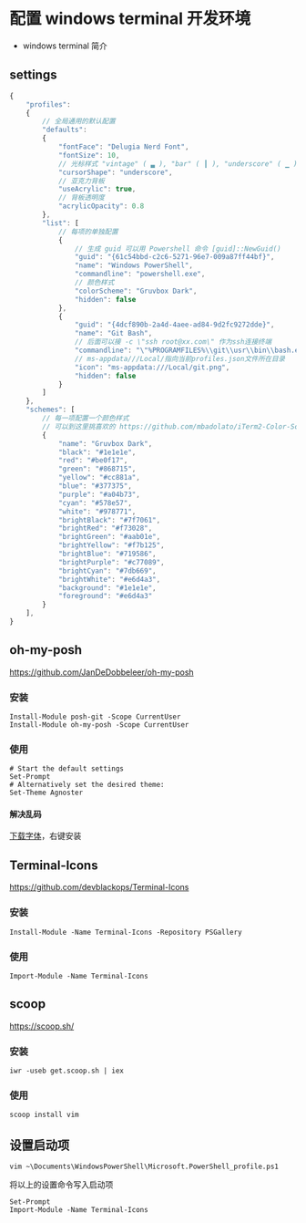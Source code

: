 # 配置 windows terminal 开发环境

- windows terminal 简介

## settings

```js
{
    "profiles":
    {
        // 全局通用的默认配置
        "defaults":
        {
            "fontFace": "Delugia Nerd Font",
            "fontSize": 10,
            // 光标样式 "vintage" ( ▃ ), "bar" ( ┃ ), "underscore" ( ▁ ), "filledBox" ( █ ), "emptyBox" ( ▯ )
            "cursorShape": "underscore",
            // 亚克力背板
            "useAcrylic": true,
            // 背板透明度
            "acrylicOpacity": 0.8
        },
        "list": [
            // 每项的单独配置
            {
                // 生成 guid 可以用 Powershell 命令 [guid]::NewGuid()
                "guid": "{61c54bbd-c2c6-5271-96e7-009a87ff44bf}",
                "name": "Windows PowerShell",
                "commandline": "powershell.exe",
                // 颜色样式
                "colorScheme": "Gruvbox Dark",
                "hidden": false
            },
            {
                "guid": "{4dcf890b-2a4d-4aee-ad84-9d2fc9272dde}",
                "name": "Git Bash",
                // 后面可以接 -c \"ssh root@xx.com\" 作为ssh连接终端
                "commandline": "\"%PROGRAMFILES%\\git\\usr\\bin\\bash.exe\" -i -l",
                // ms-appdata///Local/指向当前profiles.json文件所在目录
                "icon": "ms-appdata:///Local/git.png",
                "hidden": false
            }
        ]
    },
    "schemes": [
        // 每一项配置一个颜色样式
        // 可以到这里挑喜欢的 https://github.com/mbadolato/iTerm2-Color-Schemes/tree/master/windowsterminal
        {
            "name": "Gruvbox Dark",
            "black": "#1e1e1e",
            "red": "#be0f17",
            "green": "#868715",
            "yellow": "#cc881a",
            "blue": "#377375",
            "purple": "#a04b73",
            "cyan": "#578e57",
            "white": "#978771",
            "brightBlack": "#7f7061",
            "brightRed": "#f73028",
            "brightGreen": "#aab01e",
            "brightYellow": "#f7b125",
            "brightBlue": "#719586",
            "brightPurple": "#c77089",
            "brightCyan": "#7db669",
            "brightWhite": "#e6d4a3",
            "background": "#1e1e1e",
            "foreground": "#e6d4a3"
        }
    ],
}
```

## oh-my-posh

<https://github.com/JanDeDobbeleer/oh-my-posh>

### 安装

```
Install-Module posh-git -Scope CurrentUser
Install-Module oh-my-posh -Scope CurrentUser
```

### 使用

```
# Start the default settings
Set-Prompt
# Alternatively set the desired theme:
Set-Theme Agnoster
```

#### 解决乱码

[下载字体](https://github.com/seven-original-sins/windows-terminal-env/raw/master/Delugia.Nerd.Font.Complete.ttf)，右键安装

## Terminal-Icons

<https://github.com/devblackops/Terminal-Icons>

### 安装

```
Install-Module -Name Terminal-Icons -Repository PSGallery
```

### 使用

```
Import-Module -Name Terminal-Icons
```

## scoop

<https://scoop.sh/>

### 安装

```
iwr -useb get.scoop.sh | iex
```

### 使用

```
scoop install vim
```

## 设置启动项

```
vim ~\Documents\WindowsPowerShell\Microsoft.PowerShell_profile.ps1
```
将以上的设置命令写入启动项
```
Set-Prompt
Import-Module -Name Terminal-Icons
```

